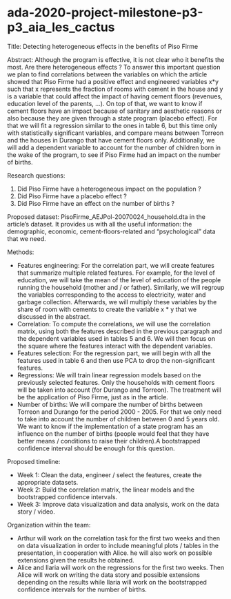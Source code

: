 # ada-2020-project-milestone-p3-p3_aia_les_cactus

Title: Detecting heterogeneous effects in the benefits of Piso Firme

Abstract:
Although the program is effective, it is not clear who it benefits the most. Are there heterogeneous effects ? To answer this important question we plan to find correlations between the variables on which the article showed that Piso Firme had a positive effect and engineered variables x*y such that x represents the fraction of rooms with cement in the house and y is a variable that could affect the impact of having cement floors (revenues, education level of the parents, …). On top of that, we want to know if cement floors have an impact because of sanitary and aesthetic reasons or also because they are given through a state program (placebo effect). For that we will fit a regression similar to the ones in table 6, but this time only with statistically significant variables, and compare means between Torreon and the houses in Durango that have cement floors only. Additionally, we will add a dependent variable to account for the number of children born in the wake of the program, to see if Piso Firme had an impact on the number of births.

Research questions:
1. Did Piso Firme have a heterogeneous impact on the population ?
2. Did Piso Firme have a placebo effect ?
3. Did Piso Firme have an effect on the number of births ?

Proposed dataset:
PisoFirme_AEJPol-20070024_household.dta in the article’s dataset. It provides us with all the useful information: the demographic, economic, cement-floors-related and “psychological” data that we need.

Methods:
- Features engineering: For the correlation part, we will create features that summarize multiple related features. For example, for the level of education, we will take the mean of the level of education of the people running the household (mother and / or father). Similarly, we will regroup the variables corresponding to the access to electricity, water and garbage collection. Afterwards, we will multiply these variables by the share of room with cements to create the variable x * y that we discussed in the abstract.
- Correlation: To compute the correlations, we will use the correlation matrix, using both the features described in the previous paragraph and the dependent variables used in tables 5 and 6. We will then focus on the square where the features interact with the dependent variables.
- Features selection: For the regression part, we will begin with all the features used in table 6 and then use PCA to drop the non-significant features.
- Regressions: We will train linear regression models based on the previously selected features. Only the households with cement floors will be taken into account (for Durango and Torreon). The treatment will be the application of Piso Firme, just as in the article.
- Number of births: We will compare the number of births between Torreon and Durango for the period 2000 - 2005. For that we only need to take into account the number of children between 0 and 5 years old. We want to know if the implementation of a state program has an influence on the number of births (people would feel that they have better means / conditions to raise their children).A bootstrapped confidence interval should be enough for this question.

Proposed timeline:
- Week 1: Clean the data, engineer / select the features, create the appropriate datasets.
- Week 2: Build the correlation matrix, the linear models and the bootstrapped confidence intervals.
- Week 3: Improve data visualization and data analysis, work on the data story / video.

Organization within the team:
- Arthur will work on the correlation task for the first two weeks and then on data visualization in order to include meaningful plots / tables in the presentation, in cooperation with Alice. he will also work on possible extensions given the results he obtained.
- Alice and Ilaria will work on the regressions for the first two weeks. Then Alice will work on writing the data story and possible extensions depending on the results while Ilaria will work on the bootstrapped confidence intervals for the number of births. 

